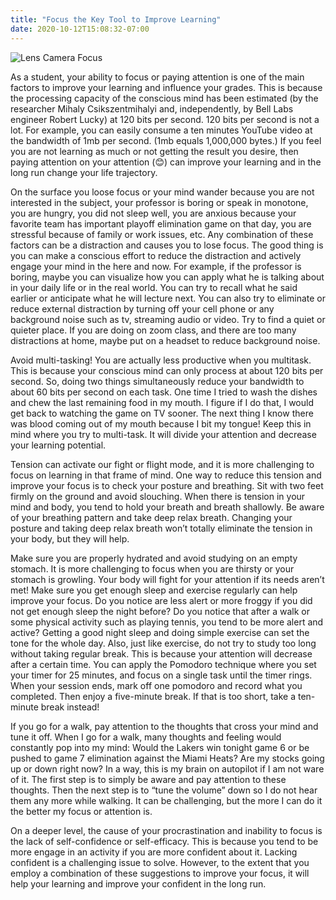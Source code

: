 ```yaml
---
title: "Focus the Key Tool to Improve Learning"
date: 2020-10-12T15:08:32-07:00
---
```


![Lens Camera Focus](/img/lens-1209823_1920.jpg)

As a student, your ability to focus or paying attention is one of the main factors to improve your learning and influence your grades. This is because the processing capacity of the conscious mind has been estimated (by the researcher Mihaly Csikszentmihalyi and, independently, by Bell Labs engineer Robert Lucky) at 120 bits per second. 120 bits per second is not a lot. For example, you can easily consume a ten minutes YouTube video at the bandwidth of 1mb per second. (1mb equals 1,000,000 bytes.) If you feel you are not learning as much or not getting the result you desire, then paying attention on your attention (😊) can improve your learning and in the long run change your life trajectory.

On the surface you loose focus or your mind wander because you are not interested in the subject, your professor is boring or speak in monotone, you are hungry, you did not sleep well, you are anxious because your favorite team has important playoff elimination game on that day, you are stressful because of family or work issues, etc. Any combination of these factors can be a distraction and causes you to lose focus. The good thing is you can make a conscious effort to reduce the distraction and actively engage your mind in the here and now. For example, if the professor is boring, maybe you can visualize how you can apply what he is talking about in your daily life or in the real world. You can try to recall what he said earlier or anticipate what he will lecture next. You can also try to eliminate or reduce external distraction by turning off your cell phone or any background noise such as tv, streaming audio or video. Try to find a quiet or quieter place. If you are doing on zoom class, and there are too many distractions at home, maybe put on a headset to reduce background noise. 

Avoid multi-tasking! You are actually less productive when you multitask. This is because your conscious mind can only process at about 120 bits per second. So, doing two things simultaneously reduce your bandwidth to about 60 bits per second on each task. One time I tried to wash the dishes and chew the last remaining food in my mouth. I figure if I do that, I would get back to watching the game on TV sooner.  The next thing I know there was blood coming out of my mouth because I bit my tongue! Keep this in mind where you try to multi-task. It will divide your attention and decrease your learning potential. 

Tension can activate our fight or flight mode, and it is more challenging to focus on learning in that frame of mind. One way to reduce this tension and improve your focus is to check your posture and breathing. Sit with two feet firmly on the ground and avoid slouching. When there is tension in your mind and body, you tend to hold your breath and breath shallowly. Be aware of your breathing pattern and take deep relax breath. Changing your posture and taking deep relax breath won’t totally eliminate the tension in your body, but they will help.

Make sure you are properly hydrated and avoid studying on an empty stomach. It is more challenging to focus when you are thirsty or your stomach is growling. Your body will fight for your attention if its needs aren’t met! Make sure you get enough sleep and exercise regularly can help improve your focus. Do you notice are less alert or more froggy if you did not get enough sleep the night before? Do you notice that after a walk or some physical activity such as playing tennis, you tend to be more alert and active? Getting a good night sleep and doing simple exercise can set the tone for the whole day. Also, just like exercise, do not try to study too long without taking regular break. This is because your attention will decrease after a certain time. You can apply the Pomodoro technique where you set your timer for 25 minutes, and focus on a single task until the timer rings. When your session ends, mark off one pomodoro and record what you completed. Then enjoy a five-minute break. If that is too short, take a ten-minute break instead! 

If you go for a walk, pay attention to the thoughts that cross your mind and tune it off. When I go for a walk, many thoughts and feeling would constantly pop into my mind: Would the Lakers win tonight game 6 or be pushed to game 7 elimination against the Miami Heats? Are my stocks going up or down right now? In a way, this is my brain on autopilot if I am not ware of it. The first step is to simply be aware and pay attention to these thoughts. Then the next step is to “tune the volume” down so I do not hear them any more while walking. It can be challenging, but the more I can do it the better my focus or attention is.

On a deeper level, the cause of your procrastination and inability to focus is the lack of self-confidence or self-efficacy. This is because you tend to be more engage in an activity if you are more confident about it. Lacking confident is a challenging issue to solve. However, to the extent that you employ a combination of these suggestions to improve your focus, it will help your learning and  improve your confident in the long run.
